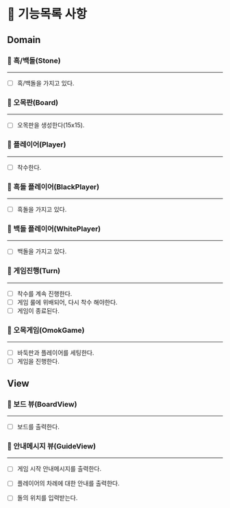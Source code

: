 # 🎯 기능목록 사항

## Domain

### 🔽 흑/백돌(Stone)

***

- [ ] 흑/백돌을 가지고 있다.

### 🔽 오목판(Board)

***

- [ ] 오목판을 생성한다(15x15).

### 🔽 플레이어(Player)

***

- [ ] 착수한다.

### 🔽 흑돌 플레이어(BlackPlayer)

***

- [ ] 흑돌을 가지고 있다.

### 🔽 백돌 플레이어(WhitePlayer)

***

- [ ] 백돌을 가지고 있다.

### 🔽 게임진행(Turn)

***

- [ ] 착수를 계속 진행한다.
- [ ] 게임 룰에 위배되어, 다시 착수 해야한다.
- [ ] 게임이 종료된다.

### 🔽 오목게임(OmokGame)

***

- [ ] 바둑판과 플레이어를 세팅한다.
- [ ] 게임을 진행한다.

## View

### 🔽 보드 뷰(BoardView)

***

- [ ] 보드를 출력한다.

### 🔽 안내메시지 뷰(GuideView)

***

- [ ] 게임 시작 안내메시지를 출력한다.
- [ ] 플레이어의 차례에 대한 안내를 출력한다.
- [ ] 돌의 위치를 입력받는다.

